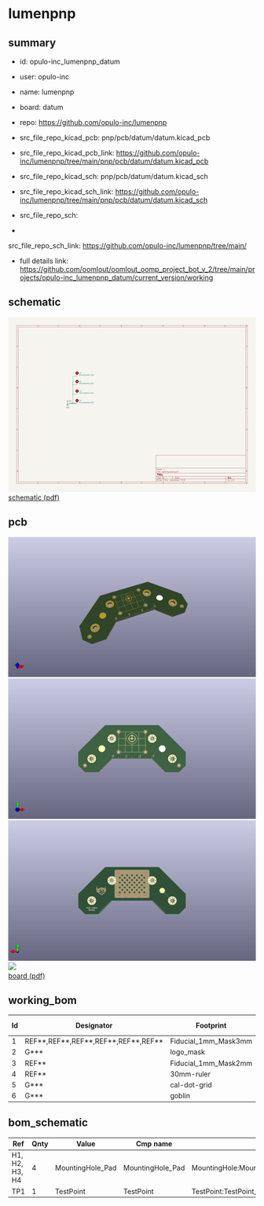 # lumenpnp
 
## summary 
* id: opulo-inc_lumenpnp_datum
* user: opulo-inc
* name: lumenpnp
* board: datum
* repo: https://github.com/opulo-inc/lumenpnp
* src_file_repo_kicad_pcb: pnp/pcb/datum/datum.kicad_pcb
* src_file_repo_kicad_pcb_link: https://github.com/opulo-inc/lumenpnp/tree/main/pnp/pcb/datum/datum.kicad_pcb
* src_file_repo_kicad_sch: pnp/pcb/datum/datum.kicad_sch
* src_file_repo_kicad_sch_link: https://github.com/opulo-inc/lumenpnp/tree/main/pnp/pcb/datum/datum.kicad_sch

* src_file_repo_sch: 
*
 src_file_repo_sch_link: https://github.com/opulo-inc/lumenpnp/tree/main/
* full details link: https://github.com/oomlout/oomlout_oomp_project_bot_v_2/tree/main/projects/opulo-inc_lumenpnp_datum/current_version/working  

## schematic  
![](working_schematic_600.png)  
[schematic (pdf)](working_schematic.pdf)  

## pcb  
![](working_3d_600.png) 
![](working_3d_front_600.png)  
![](working_3d_back_600.png)  
![](working_600.png)  
[board (pdf)](working.pdf)  

## working_bom
| Id | Designator | Footprint | Quantity | Designation | Supplier and ref |  | None | 
| --- | --- | --- | --- | --- | --- | --- | --- | 
| 1 | REF**,REF**,REF**,REF**,REF**,REF** | Fiducial_1mm_Mask3mm | 6 | Fiducial_1mm_Mask3mm |  |  | [''] | 
| 2 | G*** | logo_mask | 1 | LOGO |  |  | [''] | 
| 3 | REF** | Fiducial_1mm_Mask2mm | 1 | Fiducial_1mm_Mask2mm |  |  | [''] | 
| 4 | REF** | 30mm-ruler | 1 | Metric_Ruler_90mm |  |  | [''] | 
| 5 | G*** | cal-dot-grid | 1 | LOGO |  |  | [''] | 
| 6 | G*** | goblin | 1 | LOGO |  |  | [''] | 


## bom_schematic
| Ref | Qnty | Value | Cmp name | Footprint | Description | Vendor | DNP | 
| --- | --- | --- | --- | --- | --- | --- | --- | 
| H1, H2, H3, H4 | 4 | MountingHole_Pad | MountingHole_Pad | MountingHole:MountingHole_3.2mm_M3_Pad_Via | Mounting Hole with connection |  |  | 
| TP1 | 1 | TestPoint | TestPoint | TestPoint:TestPoint_Pad_D4.0mm | test point |  |  | 



